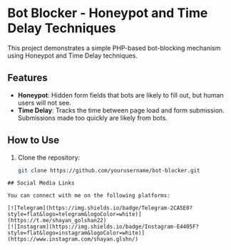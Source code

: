 # Bot Blocker - Honeypot and Time Delay Techniques

This project demonstrates a simple PHP-based bot-blocking mechanism using Honeypot and Time Delay techniques.

## Features

- **Honeypot**: Hidden form fields that bots are likely to fill out, but human users will not see.
- **Time Delay**: Tracks the time between page load and form submission. Submissions made too quickly are likely from bots.

## How to Use

1. Clone the repository:
   ```bash
   git clone https://github.com/yourusername/bot-blocker.git
```
## Social Media Links

You can connect with me on the following platforms:

[![Telegram](https://img.shields.io/badge/Telegram-2CA5E0?style=flat&logo=telegram&logoColor=white)](https://t.me/shayan_golshan22)
[![Instagram](https://img.shields.io/badge/Instagram-E4405F?style=flat&logo=instagram&logoColor=white)](https://www.instagram.com/shayan.glshn/)
